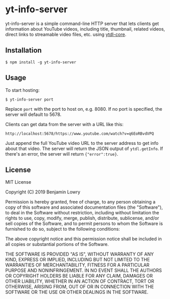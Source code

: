 # yt-info-server 
yt-info-server is a simple command-line HTTP server that lets clients get information about
YouTube videos, including title, thumbnail, related videos, direct links to
streamable video files, etc. using [ytdl-core](https://www.npmjs.com/package/ytdl-core).
## Installation
``$ npm install -g yt-info-server``
## Usage
To start hosting:

`$ yt-info-server port`

Replace `port` with the port to host on, e.g. 8080. If no port is specified,
the server will default to 5678.

Clients can get data from the server with a URL like this:

``http://localhost:5678/https://www.youtube.com/watch?v=q6EoRBvdVPQ``

Just append the full YouTube video URL to the server address to get info about
that video. The server will return the JSON output of ``ytdl.getInfo``. If
there's an error, the server will return ``{"error":true}``.
## License
MIT License

Copyright (C) 2019 Benjamin Lowry

Permission is hereby granted, free of charge, to any person obtaining a copy
of this software and associated documentation files (the "Software"), to deal
in the Software without restriction, including without limitation the rights
to use, copy, modify, merge, publish, distribute, sublicense, and/or sell
copies of the Software, and to permit persons to whom the Software is
furnished to do so, subject to the following conditions:

The above copyright notice and this permission notice shall be included in
all copies or substantial portions of the Software.

THE SOFTWARE IS PROVIDED "AS IS", WITHOUT WARRANTY OF ANY KIND, EXPRESS OR
IMPLIED, INCLUDING BUT NOT LIMITED TO THE WARRANTIES OF MERCHANTABILITY,
FITNESS FOR A PARTICULAR PURPOSE AND NONINFRINGEMENT. IN NO EVENT SHALL THE
AUTHORS OR COPYRIGHT HOLDERS BE LIABLE FOR ANY CLAIM, DAMAGES OR OTHER
LIABILITY, WHETHER IN AN ACTION OF CONTRACT, TORT OR OTHERWISE, ARISING FROM,
OUT OF OR IN CONNECTION WITH THE SOFTWARE OR THE USE OR OTHER DEALINGS IN
THE SOFTWARE. 
